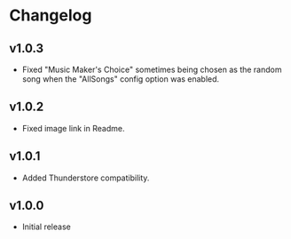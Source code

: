 # Changelog

## v1.0.3

- Fixed "Music Maker's Choice" sometimes being chosen as the random song when the "AllSongs" config option was enabled.

## v1.0.2

- Fixed image link in Readme.

## v1.0.1

- Added Thunderstore compatibility.

## v1.0.0

- Initial release